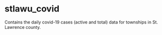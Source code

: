 # stlawu_covid
Contains the daily covid-19 cases (active and total) data for townships in St. Lawrence county.
